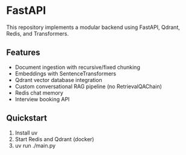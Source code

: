 # FastAPI

This repository implements a modular backend using FastAPI, Qdrant, Redis, and Transformers.

## Features
- Document ingestion with recursive/fixed chunking
- Embeddings with SentenceTransformers
- Qdrant vector database integration
- Custom conversational RAG pipeline (no RetrievalQAChain)
- Redis chat memory
- Interview booking API

## Quickstart
1. Install uv
2. Start Redis and Qdrant (docker)
3. uv run ./main.py
